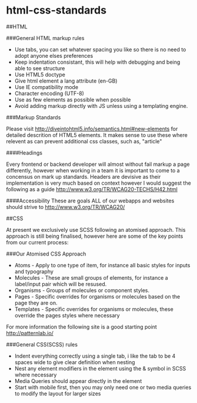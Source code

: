 # html-css-standards

##HTML

###General HTML markup rules

* Use tabs, you can set whatever spacing you like so there is no need to adopt anyone elses preferences
* Keep indentation consistant, this will help with debugging and being able to see structure
* Use HTML5 doctype
* Give html element a lang attribute (en-GB)
* Use IE compatibility mode
* Character encoding (UTF-8)
* Use as few elements as possible when possible
* Avoid adding markup directly with JS unless using a templating engine.

###Markup Standards

Please visit http://diveintohtml5.info/semantics.html#new-elements for detailed descrition of HTML5 elements.  It makes sense to use these where relevent as can prevent additional css classes, such as, "article"

####Headings

Every frontend or backend developer will almost without fail markup a page differently, however when working in a team it is important to come to a concensus on mark up standards. Headers are devisive as their implementation is very much based on context however I would suggest the following as a guide http://www.w3.org/TR/WCAG20-TECHS/H42.html

####Accessibility
These are goals ALL of our webapps and websites should strive to http://www.w3.org/TR/WCAG20/

##CSS

At present we exclusively use SCSS following an atomised approach.  This approach is still being finalised, however here are some of the key points from our current process:

###Our Atomised CSS Approach 

* Atoms - Apply to one type of item, for instance all basic styles for inputs and typography
* Molecules - These are small groups of elements, for instance a label/input pair which will be resused.
* Organisms - Groups of molecules or component styles.
* Pages - Specific overrides for organisms or molecules based on the page they are on.
* Templates - Specific overrides for organisms or molecules, these override the pages styles where necessary

For more information the following site is a good starting point http://patternlab.io/

###General CSS(SCSS) rules

* Indent everything correctly using a single tab, i like the tab to be 4 spaces wide to give clear definition when nesting
* Nest any element modifiers in the element using the & symbol in SCSS where necessary
* Media Queries should appear directly in the element
* Start with mobile first, then you may only need one or two media queries to modify the layout for larger sizes
